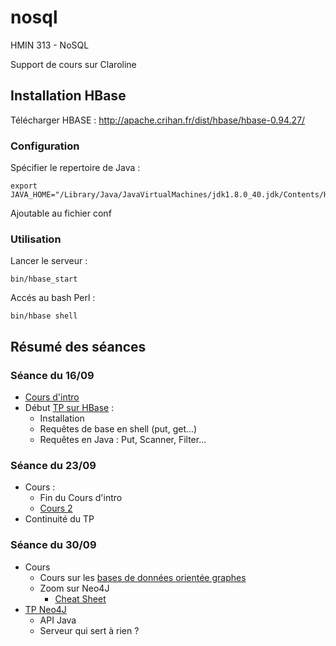 # nosql
HMIN 313 - NoSQL

Support de cours sur Claroline

## Installation HBase

Télécharger HBASE :
http://apache.crihan.fr/dist/hbase/hbase-0.94.27/

### Configuration

Spécifier le repertoire de Java :
```
export JAVA_HOME="/Library/Java/JavaVirtualMachines/jdk1.8.0_40.jdk/Contents/Home"
```
Ajoutable au fichier conf

### Utilisation

Lancer le serveur :
```
bin/hbase_start
```

Accés au bash Perl :
```
bin/hbase shell
```

## Résumé des séances

### Séance du 16/09

- [Cours d'intro](https://github.com/Doelia/M2-nosql/raw/master/cours/HMIN313_c1_15.pdf)
- Début [TP sur HBase](https://github.com/Doelia/M2-nosql/raw/master/cours/HMIN313_Td1.pdf) :
  - Installation
  - Requêtes de base en shell (put, get...)
  - Requêtes en Java : Put, Scanner, Filter...

### Séance du 23/09
- Cours :
  - Fin du Cours d'intro
  - [Cours 2](https://github.com/Doelia/M2-nosql/raw/master/cours/HMIN313_c2_15.pdf)
- Continuité du TP

### Séance du 30/09
- Cours
    - Cours sur les [bases de données orientée graphes](https://github.com/Doelia/M2-nosql/raw/master/cours/HMIN313_c3_15.pdf)
    - Zoom sur Neo4J
        - [Cheat Sheet](https://github.com/Doelia/M2-nosql/raw/master/cours/Neo4j_CheatSheet_v3.pdf)
- [TP Neo4J](https://github.com/Doelia/M2-nosql/raw/master/cours/HMIN313_Td2.pdf)
    - API Java
    - Serveur qui sert à rien ?
